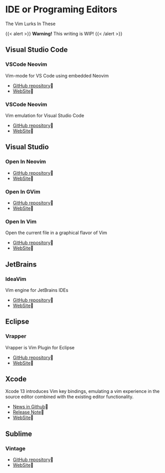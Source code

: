 # IDE or Programing Editors

The Vim Lurks In These

{{< alert >}}
**Warning!** This writing is WIP!
{{< /alert >}}

## Visual Studio Code

### VSCode Neovim

Vim-mode for VS Code using embedded Neovim

- [GitHub repository](https://github.com/vscode-neovim/vscode-neovim):link:
- [WebSite](https://marketplace.visualstudio.com/items?itemName=asvetliakov.vscode-neovim):link:

### VSCode Neovim

Vim emulation for Visual Studio Code

- [GitHub repository](https://github.com/VSCodeVim/Vim):link:
- [WebSite](https://marketplace.visualstudio.com/items?itemName=vscodevim.vim):link:

##  Visual Studio

### Open In Neovim

- [GitHub repository](https://github.com/hrai/open-in-neovim):link:
- [WebSite](https://marketplace.visualstudio.com/items?itemName=HRai.openinneovim):link:

### Open In GVim

- [GitHub repository](https://github.com/hrai/OpenInGVim):link:
- [WebSite](https://marketplace.visualstudio.com/items?itemName=hrai.openingvimhrai):link:

### Open In Vim

Open the current file in a graphical flavor of Vim

- [GitHub repository](https://github.com/SirAeroWN/OpenInVim):link:
- [WebSite](https://marketplace.visualstudio.com/items?itemName=WillNorvelle.OpenInVim):link:

## JetBrains

### IdeaVim

Vim engine for JetBrains IDEs

- [GitHub repository](https://github.com/JetBrains/ideavim):link:
- [WebSite](https://plugins.jetbrains.com/plugin/164-ideavim):link:

## Eclipse

### Vrapper

Vrapper is Vim Plugin for Eclipse

- [GitHub repository](https://github.com/vrapper/vrapper):link:
- [WebSite](https://marketplace.eclipse.org/content/vrapper-vim):link:

## Xcode

Xcode 13 introduces Vim key bindings, emulating a vim experience in the source editor combined with the existing editor functionality.

- [News in Github](https://github.com/XVimProject/XVim2/issues/380):link:
- [Release Note](https://developer.apple.com/documentation/xcode-release-notes/xcode-13-release-notes):link:
- [WebSite](https://plugins.jetbrains.com/plugin/164-ideavim):link:

## Sublime

### Vintage

- [GitHub repository](https://github.com/sublimehq/Vintage):link:
- [WebSite](https://www.sublimetext.com/docs/vintage.html):link:
